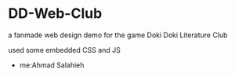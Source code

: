 # DD-Web-Club
a fanmade web design demo for the game Doki Doki Literature Club

used some embedded CSS and JS

* me:Ahmad Salahieh
